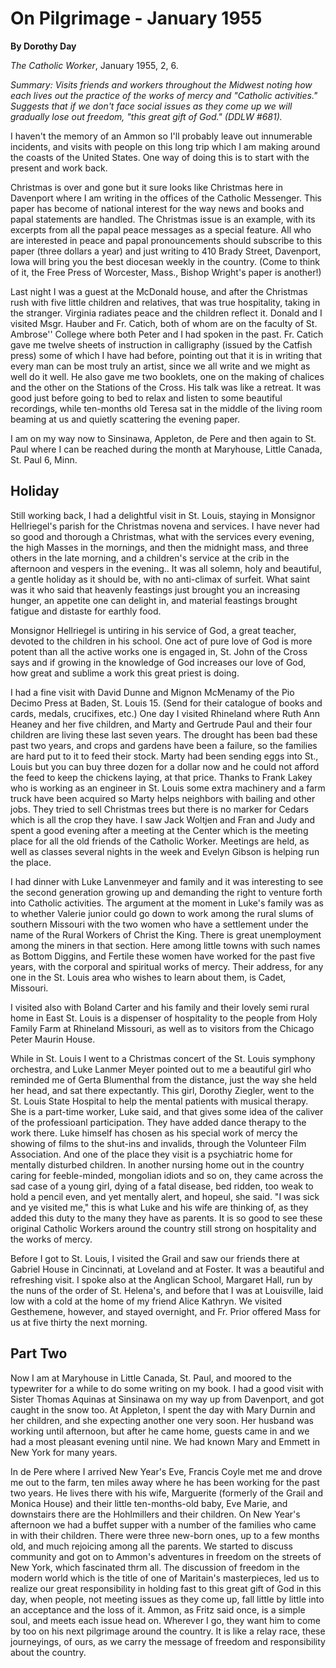 On Pilgrimage - January 1955
============================

**By Dorothy Day**

*The Catholic Worker*, January 1955, 2, 6.

*Summary: Visits friends and workers throughout the Midwest noting how
each lives out the practice of the works of mercy and "Catholic
activities." Suggests that if we don't face social issues as they come
up we will gradually lose out freedom, "this great gift of God." (DDLW
\#681).*

I haven't the memory of an Ammon so I'll probably leave out innumerable
incidents, and visits with people on this long trip which I am making
around the coasts of the United States. One way of doing this is to
start with the present and work back.

Christmas is over and gone but it sure looks like Christmas here in
Davenport where I am writing in the offices of the Catholic Messenger.
This paper has become of national interest for the way news and books
and papal statements are handled. The Christmas issue is an example,
with its excerpts from all the papal peace messages as a special
feature. All who are interested in peace and papal pronouncements should
subscribe to this paper (three dollars a year) and just writing to 410
Brady Street, Davenport, Iowa will bring you the best diocesan weekly in
the country. (Come to think of it, the Free Press of Worcester, Mass.,
Bishop Wright's paper is another!)

Last night I was a guest at the McDonald house, and after the Christmas
rush with five little children and relatives, that was true hospitality,
taking in the stranger. Virginia radiates peace and the children reflect
it. Donald and I visited Msgr. Hauber and Fr. Catich, both of whom are
on the faculty of St. Ambrose'' College where both Peter and I had
spoken in the past. Fr. Catich gave me twelve sheets of instruction in
calligraphy (issued by the Catfish press) some of which I have had
before, pointing out that it is in writing that every man can be most
truly an artist, since we all write and we might as well do it well. He
also gave me two booklets, one on the making of chalices and the other
on the Stations of the Cross. His talk was like a retreat. It was good
just before going to bed to relax and listen to some beautiful
recordings, while ten-months old Teresa sat in the middle of the living
room beaming at us and quietly scattering the evening paper.

I am on my way now to Sinsinawa, Appleton, de Pere and then again to St.
Paul where I can be reached during the month at Maryhouse, Little
Canada, St. Paul 6, Minn.

Holiday
-------

Still working back, I had a delightful visit in St. Louis, staying in
Monsignor Hellriegel's parish for the Christmas novena and services. I
have never had so good and thorough a Christmas, what with the services
every evening, the high Masses in the mornings, and then the midnight
mass, and three others in the late morning, and a children's service at
the crib in the afternoon and vespers in the evening.. It was all
solemn, holy and beautiful, a gentle holiday as it should be, with no
anti-climax of surfeit. What saint was it who said that heavenly
feastings just brought you an increasing hunger, an appetite one can
delight in, and material feastings brought fatigue and distaste for
earthly food.

Monsignor Hellriegel is untiring in his service of God, a great teacher,
devoted to the children in his school. One act of pure love of God is
more potent than all the active works one is engaged in, St. John of the
Cross says and if growing in the knowledge of God increases our love of
God, how great and sublime a work this great priest is doing.

I had a fine visit with David Dunne and Mignon McMenamy of the Pio
Decimo Press at Baden, St. Louis 15. (Send for their catalogue of books
and cards, medals, crucifixes, etc.) One day I visited Rhineland where
Ruth Ann Heaney and her five children, and Marty and Gertrude Paul and
their four children are living these last seven years. The drought has
been bad these past two years, and crops and gardens have been a
failure, so the families are hard put to it to feed their stock. Marty
had been sending eggs into St., Louis but you can buy three dozen for a
dollar now and he could not afford the feed to keep the chickens laying,
at that price. Thanks to Frank Lakey who is working as an engineer in
St. Louis some extra machinery and a farm truck have been acquired so
Marty helps neighbors with bailing and other jobs. They tried to sell
Christmas trees but there is no marker for Cedars which is all the crop
they have. I saw Jack Woltjen and Fran and Judy and spent a good evening
after a meeting at the Center which is the meeting place for all the old
friends of the Catholic Worker. Meetings are held, as well as classes
several nights in the week and Evelyn Gibson is helping run the place.

I had dinner with Luke Lanvenmeyer and family and it was interesting to
see the second generation growing up and demanding the right to venture
forth into Catholic activities. The argument at the moment in Luke's
family was as to whether Valerie junior could go down to work among the
rural slums of southern Missouri with the two women who have a
settlement under the name of the Rural Workers of Christ the King. There
is great unemployment among the miners in that section. Here among
little towns with such names as Bottom Diggins, and Fertile these women
have worked for the past five years, with the corporal and spiritual
works of mercy. Their address, for any one in the St. Louis area who
wishes to learn about them, is Cadet, Missouri.

I visited also with Boland Carter and his family and their lovely semi
rural home in East St. Louis is a dispenser of hospitality to the people
from Holy Family Farm at Rhineland Missouri, as well as to visitors from
the Chicago Peter Maurin House.

While in St. Louis I went to a Christmas concert of the St. Louis
symphony orchestra, and Luke Lanmer Meyer pointed out to me a beautiful
girl who reminded me of Gerta Blumenthal from the distance, just the way
she held her head, and sat there expectantly. This girl, Dorothy
Ziegler, went to the St. Louis State Hospital to help the mental
patients with musical therapy. She is a part-time worker, Luke said, and
that gives some idea of the caliver of the professioanl participation.
They have added dance therapy to the work there. Luke himself has chosen
as his special work of mercy the showing of films to the shut-ins and
invalids, through the Volunteer Film Association. And one of the place
they visit is a psychiatric home for mentally disturbed children. In
another nursing home out in the country caring for feeble-minded,
mongolian idiots and so on, they came across the sad case of a young
girl, dying of a fatal disease, bed ridden, too weak to hold a pencil
even, and yet mentally alert, and hopeul, she said. "I was sick and ye
visited me," this is what Luke and his wife are thinking of, as they
added this duty to the many they have as parents. It is so good to see
these original Catholic Workers around the country still strong on
hospitality and the works of mercy.

Before I got to St. Louis, I visited the Grail and saw our friends there
at Gabriel House in Cincinnati, at Loveland and at Foster. It was a
beautiful and refreshing visit. I spoke also at the Anglican School,
Margaret Hall, run by the nuns of the order of St. Helena's, and before
that I was at Louisville, laid low with a cold at the home of my friend
Alice Kathryn. We visited Gesthemene, however, and stayed overnight, and
Fr. Prior offered Mass for us at five thirty the next morning.

Part Two
--------

Now I am at Maryhouse in Little Canada, St. Paul, and moored to the
typewriter for a while to do some writing on my book. I had a good visit
with Sister Thomas Aquinas at Sinsinawa on my way up from Davenport, and
got caught in the snow too. At Appleton, I spent the day with Mary
Durnin and her children, and she expecting another one very soon. Her
husband was working until afternoon, but after he came home, guests came
in and we had a most pleasant evening until nine. We had known Mary and
Emmett in New York for many years.

In de Pere where I arrived New Year's Eve, Francis Coyle met me and
drove me out to the farm, ten miles away where he has been working for
the past two years. He lives there with his wife, Marguerite (formerly
of the Grail and Monica House) and their little ten-months-old baby, Eve
Marie, and downstairs there are the Hohlmillers and their children. On
New Year's afternoon we had a buffet supper with a number of the
families who came in with their children. There were three new-born
ones, up to a few months old, and much rejoicing among all the parents.
We started to discuss community and got on to Ammon's adventures in
freedom on the streets of New York, which fascinated thrm all. The
discussion of freedom in the modern world which is the title of one of
Maritain's masterpieces, led us to realize our great responsibility in
holding fast to this great gift of God in this day, when people, not
meeting issues as they come up, fall little by little into an acceptance
and the loss of it. Ammon, as Fritz said once, is a simple soul, and
meets each issue head on. Wherever I go, they want him to come by too on
his next pilgrimage around the country. It is like a relay race, these
journeyings, of ours, as we carry the message of freedom and
responsibility about the country.
